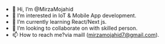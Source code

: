 - 👋 Hi, I’m @MirzaMojahid
- 👀 I’m interested in IoT & Mobile App development.
- 🌱 I’m currently learning React/Next js.
- 💞️ I’m looking to collaborate on with skilled person.
- 📫 How to reach me?via maill (mirzamojahid7@gmail.com).
<!---
MirzaMojahid/MirzaMojahid is a ✨ special ✨ repository because its `README.md` (this file) appears on your GitHub profile.
You can click the Preview link to take a look at your changes.
--->
